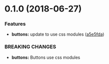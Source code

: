 <a name="0.1.0"></a>
# 0.1.0 (2018-06-27)


### Features

* **buttons:** update to use css modules ([a5e5fda](https://github.com/rei/rei-cedar/commit/a5e5fda))


### BREAKING CHANGES

* **buttons:** Buttons use css modules



